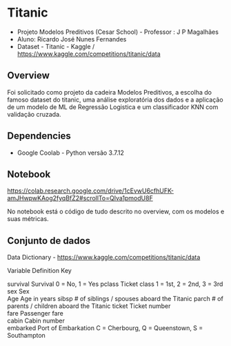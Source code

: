 # Titanic

* Projeto Modelos Preditivos (Cesar School) - Professor : J P Magalhães
* Aluno: Ricardo José Nunes Fernandes
* Dataset - Titanic - Kaggle / https://www.kaggle.com/competitions/titanic/data

## Overview

Foi solicitado como projeto da cadeira Modelos Preditivos, a escolha do famoso dataset do titanic, uma análise exploratória dos dados e a aplicação de um modelo 
de ML de Regressão Logistica e um classificador KNN com validação cruzada.

## Dependencies

* Google Coolab - Python versão 3.7.12

## Notebook

https://colab.research.google.com/drive/1cEvwU6cfhUFK-amJHwpwKAog2fyqBfZ2#scrollTo=QIva1pmodU8F

No notebook está o código de tudo descrito no overview, com os modelos e suas métricas.

## Conjunto de dados

 Data Dictionary - https://www.kaggle.com/competitions/titanic/data
 
Variable       Definition	                                   Key

survival	      Survival	                                     0 = No, 1 = Yes
pclass	        Ticket class	                                 1 = 1st, 2 = 2nd, 3 = 3rd
sex	           Sex	
Age	           Age in years	
sibsp	         # of siblings / spouses aboard the Titanic	
parch	         # of parents / children aboard the Titanic	
ticket	        Ticket number	
fare	          Passenger fare	
cabin	         Cabin number	
embarked	      Port of Embarkation	                          C = Cherbourg, Q = Queenstown, S = Southampton
